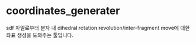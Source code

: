 # coordinates_generater
sdf 파일로부터 분자 내 dihedral rotation revolution/inter-fragment move에 대한 좌표 생성을 도와주는 툴입니다.
